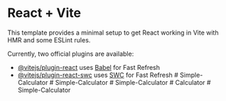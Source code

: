 # React + Vite

This template provides a minimal setup to get React working in Vite with HMR and some ESLint rules.

Currently, two official plugins are available:

- [@vitejs/plugin-react](https://github.com/vitejs/vite-plugin-react/blob/main/packages/plugin-react/README.md) uses [Babel](https://babeljs.io/) for Fast Refresh
- [@vitejs/plugin-react-swc](https://github.com/vitejs/vite-plugin-react-swc) uses [SWC](https://swc.rs/) for Fast Refresh
#   S i m p l e - C a l c u l a t o r  
 #   S i m p l e - C a l c u l a t o r  
 #   S i m p l e - C a l c u l a t o r  
 #   C a l c u l a t o r  
 #   S i m p l e - C a l c u l a t o r  
 